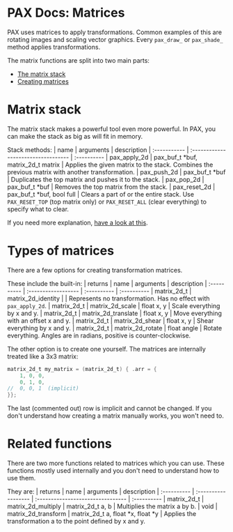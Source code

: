 # PAX Docs: Matrices

PAX uses matrices to apply transformations.
Common examples of this are rotating images and scaling vector graphics.
Every `pax_draw_` or `pax_shade_` method applies transformations.

The matrix functions are split into two main parts:
- [The matrix stack](#matrix-stack)
- [Creating matrices](#types-of-matrices)

# Matrix stack

The matrix stack makes a powerful tool even more powerful.
In PAX, you can make the stack as big as will fit in memory.

Stack methods:
| name         | arguments                           | description
| :----------- | :---------------------------------- | :----------
| pax_apply_2d | pax_buf_t \*buf, matrix_2d_t matrix | Applies the given matrix to the stack. Combines the previous matrix with another transformation.
| pax_push_2d  | pax_buf_t \*buf                     | Duplicates the top matrix and pushes it to the stack.
| pax_pop_2d   | pax_buf_t \*buf                     | Removes the top matrix from the stack.
| pax_reset_2d | pax_buf_t \*buf, bool full          | Clears a part of or the entire stack. Use `PAX_RESET_TOP` (top matrix only) or `PAX_RESET_ALL` (clear everything) to specify what to clear.

If you need more explanation, [have a look at this](README.md#api-reference-matrix-transformations).

# Types of matrices

There are a few options for creating transformation matrices.

These include the built-in:
| returns     | name                | arguments   | description
| :---------- | :------------------ | :---------- | :----------
| matrix_2d_t | matrix_2d_identity  |             | Represents no transformation. Has no effect with `pax_apply_2d`.
| matrix_2d_t | matrix_2d_scale     | float x, y  | Scale everything by x and y.
| matrix_2d_t | matrix_2d_translate | float x, y  | Move everything with an offset x and y.
| matrix_2d_t | matrix_2d_shear     | float x, y  | Shear everything by x and y.
| matrix_2d_t | matrix_2d_rotate    | float angle | Rotate everything. Angles are in radians, positive is counter-clockwise.

The other option is to create one yourself.
The matrices are internally treated like a 3x3 matrix:
```c
matrix_2d_t my_matrix = (matrix_2d_t) { .arr = {
    1, 0, 0,
    0, 1, 0,
//  0, 0, 1  (implicit)
}};
```
The last (commented out) row is implicit and cannot be changed.
If you don't understand how creating a matrix manually works, you won't need to.

# Related functions

There are two more functions related to matrices which you can use.
These functions mostly used internally and you don't need to understand how to use them.

They are:
| returns     | name                | arguments                         | description
| :---------- | :------------------ | :-------------------------------- | :----------
| matrix_2d_t | matrix_2d_multiply  | matrix_2d_t a, b                  | Multiplies the matrix a by b.
| void        | matrix_2d_transform | matrix_2d_t a, float *x, float *y | Applies the transformation a to the point defined by x and y.
